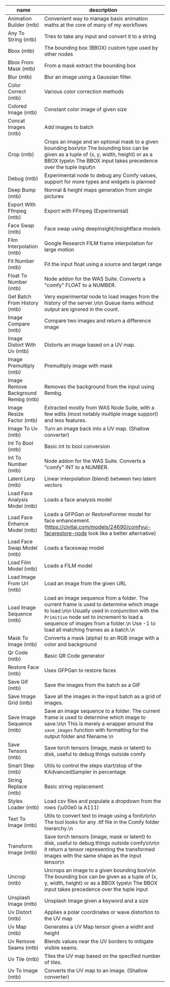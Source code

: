 |name | description| 
| - | - |
| Animation Builder (mtb) | Convenient way to manage basic animation maths at the core of many of my workflows| 
| Any To String (mtb) | Tries to take any input and convert it to a string| 
| Bbox (mtb) | The bounding box (BBOX) custom type used by other nodes| 
| Bbox From Mask (mtb) | From a mask extract the bounding box| 
| Blur (mtb) | Blur an image using a Gaussian filter.| 
| Color Correct (mtb) | Various color correction methods| 
| Colored Image (mtb) | Constant color image of given size| 
| Concat Images (mtb) | Add images to batch| 
| Crop (mtb) | Crops an image and an optional mask to a given bounding box\n\n    The bounding box can be given as a tuple of (x, y, width, height) or as a BBOX type\n    The BBOX input takes precedence over the tuple input\n|| 
| Debug (mtb) | Experimental node to debug any Comfy values, support for more types and widgets is planned| 
| Deep Bump (mtb) | Normal & height maps generation from single pictures| 
| Export With Ffmpeg (mtb) | Export with FFmpeg (Experimental)| 
| Face Swap (mtb) | Face swap using deepinsight/insightface models| 
| Film Interpolation (mtb) | Google Research FILM frame interpolation for large motion| 
| Fit Number (mtb) | Fit the input float using a source and target range| 
| Float To Number (mtb) | Node addon for the WAS Suite. Converts a \"comfy\" FLOAT to a NUMBER.| 
| Get Batch From History (mtb) | Very experimental node to load images from the history of the server.\n\n    Queue items without output are ignored in the count.| 
| Image Compare (mtb) | Compare two images and return a difference image| 
| Image Distort With Uv (mtb) | Distorts an image based on a UV map.| 
| Image Premultiply (mtb) | Premultiply image with mask| 
| Image Remove Background Rembg (mtb) | Removes the background from the input using Rembg.| 
| Image Resize Factor (mtb) | Extracted mostly from WAS Node Suite, with a few edits (most notably multiple image support) and less features.| 
| Image To Uv (mtb) | Turn an image back into a UV map. (Shallow converter)| 
| Int To Bool (mtb) | Basic int to bool conversion| 
| Int To Number (mtb) | Node addon for the WAS Suite. Converts a \"comfy\" INT to a NUMBER.| 
| Latent Lerp (mtb) | Linear interpolation (blend) between two latent vectors| 
| Load Face Analysis Model (mtb) | Loads a face analysis model| 
| Load Face Enhance Model (mtb) | Loads a GFPGan or RestoreFormer model for face enhancement. (https://civitai.com/models/24690/comfyui-facerestore-node look like a better alternative)| 
| Load Face Swap Model (mtb) | Loads a faceswap model| 
| Load Film Model (mtb) | Loads a FILM model| 
| Load Image From Url (mtb) | Load an image from the given URL| 
| Load Image Sequence (mtb) | Load an image sequence from a folder. The current frame is used to determine which image to load.\n\n    Usually used in conjunction with the `Primitive` node set to increment to load a sequence of images from a folder.\n    Use -1 to load all matching frames as a batch.\n|| 
| Mask To Image (mtb) | Converts a mask (alpha) to an RGB image with a color and background| 
| Qr Code (mtb) | Basic QR Code generator| 
| Restore Face (mtb) | Uses GFPGan to restore faces| 
| Save Gif (mtb) | Save the images from the batch as a GIF| 
| Save Image Grid (mtb) | Save all the images in the input batch as a grid of images.| 
| Save Image Sequence (mtb) | Save an image sequence to a folder. The current frame is used to determine which image to save.\n\n    This is merely a wrapper around the `save_images` function with formatting for the output folder and filename.\n|| 
| Save Tensors (mtb) | Save torch tensors (image, mask or latent) to disk, useful to debug things outside comfy| 
| Smart Step (mtb) | Utils to control the steps start/stop of the KAdvancedSampler in percentage| 
| String Replace (mtb) | Basic string replacement| 
| Styles Loader (mtb) | Load csv files and populate a dropdown from the rows (\u00e0 la A111)| 
| Text To Image (mtb) | Utils to convert text to image using a font\n\n\n    The tool looks for any .ttf file in the Comfy folder hierarchy.\n|| 
| Transform Image (mtb) | Save torch tensors (image, mask or latent) to disk, useful to debug things outside comfy\n\n\n    it return a tensor representing the transformed images with the same shape as the input tensor\n|| 
| Uncrop (mtb) | Uncrops an image to a given bounding box\n\n    The bounding box can be given as a tuple of (x, y, width, height) or as a BBOX type\n    The BBOX input takes precedence over the tuple input| 
| Unsplash Image (mtb) | Unsplash Image given a keyword and a size| 
| Uv Distort (mtb) | Applies a polar coordinates or wave distortion to the UV map| 
| Uv Map (mtb) | Generates a UV Map tensor given a widht and height| 
| Uv Remove Seams (mtb) | Blends values near the UV borders to mitigate visible seams.| 
| Uv Tile (mtb) | Tiles the UV map based on the specified number of tiles.| 
| Uv To Image (mtb) | Converts the UV map to an image. (Shallow converter)| 


